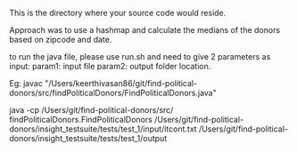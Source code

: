 This is the directory where your source code would reside.

Approach was to use a hashmap and calculate the medians of the donors based on zipcode and date.

to run the java file, please use run.sh and need to give 2 parameters as input:
param1: input file
param2: output folder location.

Eg:
javac "/Users/keerthivasan86/git/find-political-donors/src/findPoliticalDonors/FindPoliticalDonors.java"

java -cp /Users/git/find-political-donors/src/ findPoliticalDonors.FindPoliticalDonors /Users/git/find-political-donors/insight_testsuite/tests/test_1/input/itcont.txt /Users/git/find-political-donors/insight_testsuite/tests/test_1/output
